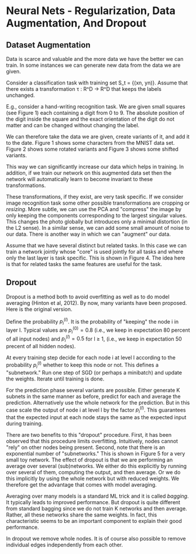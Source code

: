 # Neural Nets - Regularization, Data Augmentation, And Dropout

## Dataset Augmentation

Data is scarce and valuable and the more data we have the better we can train. In some instances we can generate new data from the data we are given.

Consider a classification task with training set S_t = {(xn, yn)}.
Assume that there exists a transformation τ : R^D → R^D
that keeps the labels unchanged. 

E.g., consider a hand-writing recognition task. We are given small squares (see Figure 1) each containing a digit from 0 to 9. The absolute position of the digit inside the square and the exact orientation of the digit do not matter and can be changed without changing the label. 

We can therefore take the data we are given, create variants of it, and add it to the date. Figure 1 shows some characters from the MNIST data set. Figure 2 shows some rotated variants and Figure 3 shows some shifted variants.

This way we can significantly increase our data which helps in training. In addition, if we train our network on this augmented data set then the network will automatically learn to become invariant to these transformations.

These transformations, if they exist, are very task specific. If we consider image recognition task some other possible transformations are cropping or *resizing*. More subtle, we can use the PCA and "compress" the image by only keeping the components corresponding to the largest singular values. This changes the photo globally but introduces only a minimal distortion (in the L2 sense). In a similar sense, we can add some small amount of noise to our data. There is another way in which we can "augment" our data.

Assume that we have several distinct but related tasks. In this case we can train a network jointly whose "core" is used jointly for all tasks and where only the last layer is task specific. This is shown in Figure 4. The idea here is that for related tasks the same features are useful for the task.

## Dropout

Dropout is a method both to avoid overfitting as well as to do model averaging (Hinton et al, 2012). By now, many variants have been proposed. Here is the original version.

Define the probability $p_i^{(l)}$. It is the probability of "keeping" the node i in layer l. Typical values are $p_i^{(0)} = 0.8$ (i.e., we keep in expectation 80 percent of all input nodes) and $p_i^{(l)} = 0.5$ for l ≥ 1, (i.e., we keep in expectation 50 precent of all hidden nodes).

At every training step decide for each node i at level l according to the probability $p_i^{(l)}$ whether to keep this node or not. This defines a "subnetwork." Run one step of SGD (or perhaps a minibatch) and update the weights. Iterate until training is done. 

For the prediction phase several variants are possible. Either generate K subnets in the same manner as before, predict for each and average the prediction. Alternatively use the whole network for the prediction. But in this case scale the output of node i at level l by the factor $p_i^{(l)}$. This guarantees that the expected input at each node stays the same as the expected input during training. 

There are two benefits to this "dropout" procedure. First, it has been observed that this procedure limits overfitting. Intuitively, nodes cannot "rely" on other nodes being present. Second, note that there is an exponential number of "subnetworks." This is shown in Figure 5 for a very small toy network. The effect of dropout is that we are performing an average over several (sub)networks. We either do this explicitly by running over several of them, computing the output, and then average. Or we do this implicitly by using the whole network but with reduced weights. We therefore get the advantage that comes with model averaging. 

Averaging over many models is a standard ML trick and it is called *bagging*. It typically leads to improved performance.
But dropout is quite different from standard bagging since we do not train K networks and then average. Rather, all these networks share the same weights. In fact, this characteristic seems to be an important component to explain their good performance. 

In dropout we remove whole nodes. It is of course also possible to remove individual edges independently from each other.